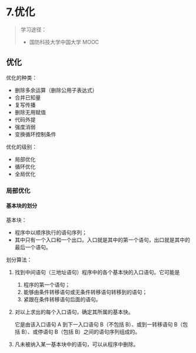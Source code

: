 # 7.优化

> 学习途径：
>
> * 国防科技大学中国大学 MOOC

## 优化

优化的种类：

* 删除多余运算（删除公用子表达式）
* 合并已知量
* 复写传播
* 删除无用赋值
* 代码外提
* 强度消弱
* 变换循环控制条件

优化的级别：

* 局部优化
* 循环优化
* 全局优化

### 局部优化

#### 基本块的划分

基本块：

* 程序中以顺序执行的语句序列；
* 其中只有一个入口和一个出口。入口就是其中的第一个语句，出口就是其中的最后一个语句。

划分算法：

1. 找到中间语句（三地址语句）程序中的各个基本快的入口语句。它可能是
   1. 程序的第一个语句；
   2. 能够由条件转移语句或无条件转移语句转移到的语句；
   3. 紧跟在条件转移语句后面的语句。
2.  对以上求出的每个入口语句，确定其所属的基本快。

    它是由该入口语句 A 到下一入口语句 B（不包括 B）、或到一转移语句 B（包括 B）、或停语句 B（包括 B）之间的语句序列组成的。
3. 凡未被纳入某一基本块中的语句，可以从程序中删除。
